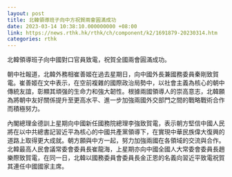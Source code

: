 ```yaml
---
layout: post
title: 北韓領導班子向中方祝賀兩會圓滿成功
date: 2023-03-14 10:38:10.000000000 +08:00
link: https://news.rthk.hk/rthk/ch/component/k2/1691879-20230314.htm
categories: rthk
---
```


北韓領導班子向中國對口官員致電，祝賀全國兩會圓滿成功。

朝中社報道，北韓外務相崔善姬在過去星期日，向中國外長兼國務委員秦剛致賀電。崔善姬在文中表示，在空前複雜的國際政治局勢中，以社會主義為核心的朝中傳統友誼，彰顯其頑强的生命力和強大韌性。根據兩國領導人的崇高意志，北韓願為將朝中友好關係提升至更高水平、進一步加強兩國外交部門之間的戰略戰術合作而積極努力。

內閣總理金德訓上星期向中國新任國務院總理李強致賀電，表示朝方堅信中國人民將在以中共總書記習近平為核心的中國共產黨領導下，在實現中華民族偉大復興的道路上取得更大成就。朝方願與中方一起，努力加強兩國在各領域的交流與合作。北韓最高人民會議常委會委員長崔龍海，上星期亦向中國全國人大常委會委員長趙樂際致賀電，在同一日，北韓以國務委員會委員長金正恩的名義向習近平致電祝賀其連任中國國家主席。
